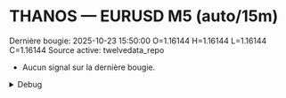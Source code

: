 # THANOS — EURUSD M5 (auto/15m)
Dernière bougie: 2025-10-23 15:50:00  O=1.16144  H=1.16144  L=1.16144  C=1.16144
Source active: twelvedata_repo

- Aucun signal sur la dernière bougie.

<details><summary>Debug</summary>

- TD_API_KEY manquant.

</details>